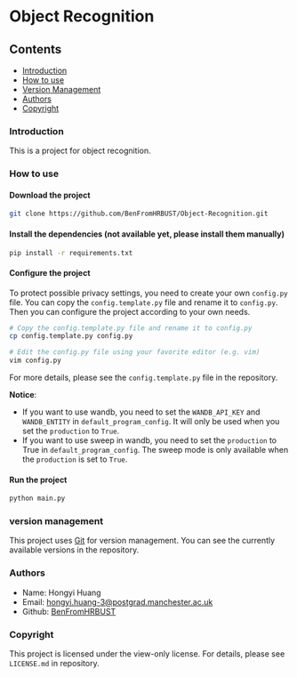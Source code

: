 # Object Recognition

## Contents
- [Introduction](#Introduction)
- [How to use](#How-to-use)
- [Version Management](#version-management)
- [Authors](#Authors)
- [Copyright](#Copyright)

### Introduction

This is a project for object recognition.

### How to use

#### Download the project
```bash
git clone https://github.com/BenFromHRBUST/Object-Recognition.git
```

#### Install the dependencies (not available yet, please install them manually)

[//]: # (TODO: add requirements.txt)

```bash
pip install -r requirements.txt
```

#### Configure the project
To protect possible privacy settings, you need to create your own `config.py` file. You can copy the `config.template.py` file and rename it to `config.py`. Then you can configure the project according to your own needs.
```bash
# Copy the config.template.py file and rename it to config.py
cp config.template.py config.py

# Edit the config.py file using your favorite editor (e.g. vim)
vim config.py
```

For more details, please see the `config.template.py` file in the repository.

**Notice**:
- If you want to use wandb, you need to set the `WANDB_API_KEY` and `WANDB_ENTITY` in `default_program_config`. It will only be used when you set the `production` to `True`.
- If you want to use sweep in wandb, you need to set the `production` to True in `default_program_config`. The sweep mode is only available when the `production` is set to `True`.

#### Run the project
```bash
python main.py
```

### version management

This project uses [Git](https://git-scm.com/) for version management. You can see the currently available versions in the repository.

### Authors
- Name: Hongyi Huang
- Email: hongyi.huang-3@postgrad.manchester.ac.uk
- Github: [BenFromHRBUST](https://github.com/BenFromHRBUST)

### Copyright

This project is licensed under the view-only license. For details, please see `LICENSE.md` in repository.
